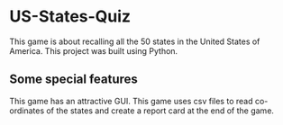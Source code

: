 # US-States-Quiz
This game is about recalling all the 50 states in the United States of America.
This project was built using Python.

## Some special features
This game has an attractive GUI.
This game uses csv files to read co-ordinates of the states and create a report card at the end of the game.
